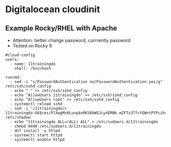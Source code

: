 # Digitalocean cloudinit 

## Example Rocky/RHEL with Apache 

  * Attention: better change password, currrently password
  * Tested on Rocky 8

```
#cloud-config
users:
  - name: 11trainingdo
    shell: /bin/bash

runcmd:
  - sed -i "s/PasswordAuthentication no/PasswordAuthentication yes/g" /etc/ssh/sshd_config
  - echo " " >> /etc/ssh/sshd_config 
  - echo "AllowUsers 11trainingdo" >> /etc/ssh/sshd_config 
  - echo "AllowUsers root" >> /etc/ssh/sshd_config 
  - systemctl reload sshd 
  - sed -i '/11trainingdo/c 11trainingdo:$6$res/PlXwgMx0Lunp$oRK58bWSJcy4ERNh.mZFTx3TfcYGWntPYPcihvUjIRQdhBv3E.OiHnEZn31ClDqtpVz7alPSY8NmTcbT8Swpn1:17476:0:99999:7:::' /etc/shadow
  - echo "11trainingdo ALL=(ALL) ALL" > /etc/sudoers.d/11trainingdo
  - chmod 0440 /etc/sudoers.d/11trainingdo
  - dnf install -y httpd
  - systemctl start httpd
  - systemctl enable httpd 
```
